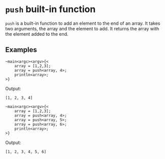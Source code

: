 # `push` built-in function
`push` is a built-in function to add an element to the end of an array. It takes two arguments, the array and the element to add. It returns the array with the element added to the end.

## Examples
```ocypode
~main<argc><argv>{<
    array = [1,2,3];
    array = push<array, 4>;
    println<array>;
>}
```
Output:
```
[1, 2, 3, 4]
```

```ocypode
~main<argc><argv>{<
    array = [1,2,3];
    array = push<array, 4>;
    array = push<array, 5>;
    array = push<array, 6>;
    println<array>;
>}
```
Output:
```
[1, 2, 3, 4, 5, 6]
```
